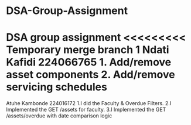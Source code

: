 # DSA-Group-Assignment
DSA group assignment
<<<<<<<<< Temporary merge branch 1
Ndati Kafidi 224066765
    1. Add/remove asset components
    2. Add/remove servicing schedules
=========
Atuhe Kambonde 224016172
    1.I did the Faculty & Overdue Filters.
    2.I Implemented the GET /assets for faculty.
    3.I Implemented the  GET /assets/overdue with date comparison logic

